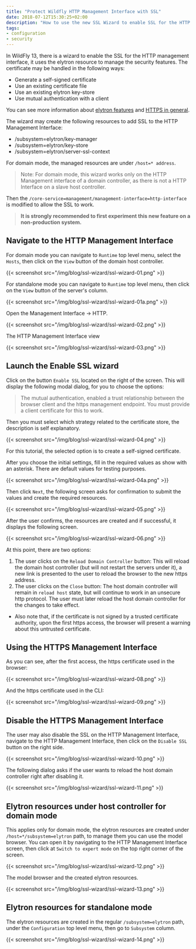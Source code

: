 ```yaml
---
title: "Protect Wildfly HTTP Management Interface with SSL"
date: 2018-07-12T15:30:25+02:00
description: "How to use the new SSL Wizard to enable SSL for the HTTP management interface."
tags:
- configuration
- security
---
```

In WildFly 13, there is a wizard to enable the SSL for the HTTP management interface, it uses the elytron resource to manage the security features. The certificate may be handled in the following ways:

- Generate a self-signed certificate
- Use an existing certificate file
- Use an existing elytron key-store
- Use mutual authentication with a client

You can see more information about [elytron features](http://docs.wildfly.org/13/WildFly_Elytron_Security.html) and [HTTPS in general](https://www.instantssl.com/ssl-certificate-products/https.html).

The wizard may create the following resources to add SSL to the HTTP Management Interface:

- /subsystem=elytron/key-manager
- /subsystem=elytron/key-store
- /subsystem=elytron/server-ssl-context

For domain mode, the managed resources are under `/host=* address`.

> Note: For domain mode, this wizard works only on the HTTP Management interface of a domain controller, as there is not a HTTP Interface on a slave host controller.

Then the `/core-service=management/management-interface=http-interface` is modified to allow the SSL to work.

> **It is strongly recommended to first experiment this new feature on a non-production system.**

## Navigate to the HTTP Management Interface

For domain mode you can navigate to `Runtime` top level menu, select the `Hosts`, then click on the `View` button of the domain host controller.

{{< screenshot src="/img/blog/ssl-wizard/ssl-wizard-01.png" >}}

For standalone mode you can navigate to `Runtime` top level menu, then click on the `View` button of the server's column.

{{< screenshot src="/img/blog/ssl-wizard/ssl-wizard-01a.png" >}}

Open the Management Interface -> HTTP.

{{< screenshot src="/img/blog/ssl-wizard/ssl-wizard-02.png" >}}

The HTTP Management Interface view

{{< screenshot src="/img/blog/ssl-wizard/ssl-wizard-03.png" >}}

## Launch the Enable SSL wizard

Click on the button `Enable SSL` located on the right of the screen. This will display the following modal dialog, for you to choose the options:

> The mutual authentication, enabled a trust relationship between the browser client and the https management endpoint. You must provide a client certificate for this to work.

Then you must select which strategy related to the certificate store, the description is self explanatory.

{{< screenshot src="/img/blog/ssl-wizard/ssl-wizard-04.png" >}}

For this tutorial, the selected option is to create a self-signed certificate.

After you choose the initial settings, fill in the required values as show with an asterisk. There are default values for testing purposes.

{{< screenshot src="/img/blog/ssl-wizard/ssl-wizard-04a.png" >}}

Then click `Next`, the following screen asks for confirmation to submit the values and create the required resources.

{{< screenshot src="/img/blog/ssl-wizard/ssl-wizard-05.png" >}}

After the user confirms, the resources are created and if successful, it displays the following screen.

{{< screenshot src="/img/blog/ssl-wizard/ssl-wizard-06.png" >}}

At this point, there are two options:

1. The user clicks on the `Reload Domain Controller` button: This will reload the domain host controller (but will not restart the servers under it), a new link is presented to the user to reload the browser to the new https address.
2. The user clicks on the `Close` button: The host domain controller will remain in `reload host` state, but will continue to work in an unsecure http protocol. The user must later reload the host domain controller for the changes to take effect.

* Also note that, if the certificate is not signed by a trusted certificate authority, upon the first https access, the browser will present a warning about this untrusted certificate.

## Using the HTTPS Management Interface

As you can see, after the first access, the https certificate used in the browser:

{{< screenshot src="/img/blog/ssl-wizard/ssl-wizard-08.png" >}}

And the https certificate used in the CLI:

{{< screenshot src="/img/blog/ssl-wizard/ssl-wizard-09.png" >}}


## Disable the HTTPS Management Interface

The user may also disable the SSL on the HTTP Management Interface, navigate to the HTTP Management Interface, then click on the `Disable SSL` button on the right side.

{{< screenshot src="/img/blog/ssl-wizard/ssl-wizard-10.png" >}}

The following dialog asks if the user wants to reload the host domain controller right after disabling it.

{{< screenshot src="/img/blog/ssl-wizard/ssl-wizard-11.png" >}}


## Elytron resources under host controller for domain mode

This applies only for domain mode, the elytron resources are created under `/host=*/subsystem=elytron` path, to manage them you can use the model browser. You can open it by navigating to the HTTP Management Interface screen, then click at `Switch to expert mode` on the top right corner of the screen.

{{< screenshot src="/img/blog/ssl-wizard/ssl-wizard-12.png" >}}

The model browser and the created elytron resources.

{{< screenshot src="/img/blog/ssl-wizard/ssl-wizard-13.png" >}}


## Elytron resources for standalone mode

The elytron resources are created in the regular `/subsystem=elytron` path, under the `Configuration` top level menu, then go to `Subsystem` column.

{{< screenshot src="/img/blog/ssl-wizard/ssl-wizard-14.png" >}}
